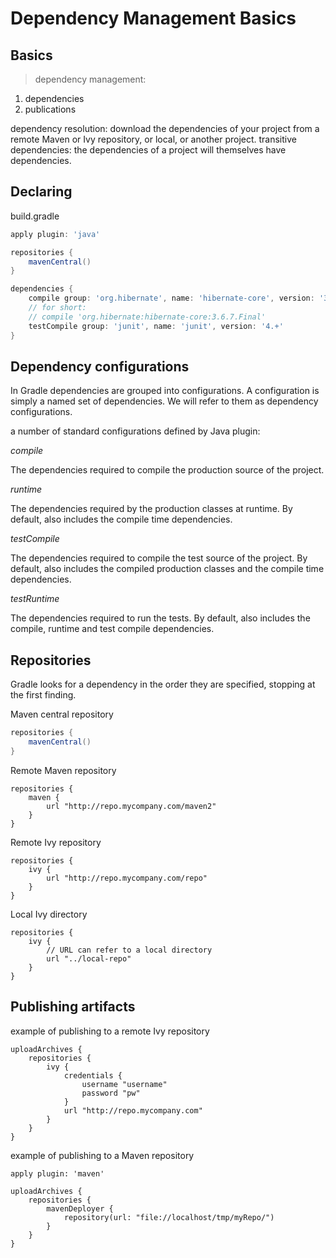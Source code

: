 # Dependency Management Basics

## Basics

> dependency management: 
1. dependencies
2. publications

dependency resolution: download the dependencies of your project from a remote Maven or Ivy repository, or local, or another project.
transitive dependencies:  the dependencies of a project will themselves have dependencies.

## Declaring

build.gradle
```gradle
apply plugin: 'java'

repositories {
    mavenCentral()
}

dependencies {
    compile group: 'org.hibernate', name: 'hibernate-core', version: '3.6.7.Final'//External dependencies
    // for short:
    // compile 'org.hibernate:hibernate-core:3.6.7.Final'
    testCompile group: 'junit', name: 'junit', version: '4.+'
}
```

## Dependency configurations

In Gradle dependencies are grouped into configurations. A configuration is simply a named set of dependencies. We will refer to them as dependency configurations. 

a number of standard configurations defined by Java plugin:

*compile*

The dependencies required to compile the production source of the project.

*runtime*

The dependencies required by the production classes at runtime. By default, also includes the compile time dependencies.

*testCompile*

The dependencies required to compile the test source of the project. By default, also includes the compiled production classes and the compile time dependencies.

*testRuntime*

The dependencies required to run the tests. By default, also includes the compile, runtime and test compile dependencies.


## Repositories

Gradle looks for a dependency in the order they are specified, stopping at the first finding.

Maven central repository
```gradle
repositories {
    mavenCentral()
}
```

Remote Maven repository
```
repositories {
    maven {
        url "http://repo.mycompany.com/maven2"
    }
}
```

Remote Ivy repository
```
repositories {
    ivy {
        url "http://repo.mycompany.com/repo"
    }
}
```

Local Ivy directory
```
repositories {
    ivy {
        // URL can refer to a local directory
        url "../local-repo"
    }
}
```

## Publishing artifacts

example of publishing to a remote Ivy repository
```
uploadArchives {
    repositories {
        ivy {
            credentials {
                username "username"
                password "pw"
            }
            url "http://repo.mycompany.com"
        }
    }
}
```

example of publishing to a Maven repository
```
apply plugin: 'maven'

uploadArchives {
    repositories {
        mavenDeployer {
            repository(url: "file://localhost/tmp/myRepo/")
        }
    }
}
```